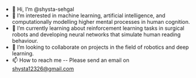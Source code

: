 - 👋 Hi, I’m @shysta-sehgal
- 👀 I’m interested in machine learning, artificial intelligence, and computationally modelling higher mental processes in human cognition.
- 🌱 I’m currently learning about reinforcement learning tasks in surgical robots and developing neural networks that simulate human reading behaviour. 
- 💞️ I’m looking to collaborate on projects in the field of robotics and deep learning. 
- 📫 How to reach me -- Please send an email on shysta12326@gmail.com

<!---
shysta-sehgal/shysta-sehgal is a ✨ special ✨ repository because its `README.md` (this file) appears on your GitHub profile.
You can click the Preview link to take a look at your changes.
--->
